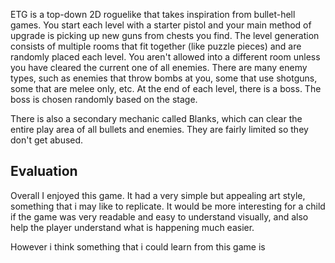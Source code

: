 ETG is a top-down 2D roguelike that takes inspiration from bullet-hell games.
You start each level with a starter pistol and your main method of upgrade is picking up new guns from chests you find.
The level generation consists of multiple rooms that fit together (like puzzle pieces) and are randomly placed each level. You aren't allowed into a different room unless you have cleared the current one of all enemies.
There are many enemy types, such as enemies that throw bombs at you, some that use shotguns, some that are melee only, etc.
At the end of each level, there is a boss. The boss is chosen randomly based on the stage.

There is also a secondary mechanic called Blanks, which can clear the entire play area of all bullets and enemies. They are fairly limited so they don't get abused.

## Evaluation
Overall I enjoyed this game. It had a very simple but appealing art style, something that i may like to replicate. It would be more interesting for a child if the game was very readable and easy to understand visually, and also help the player understand what is happening much easier.

However i think something that i could learn from this game is 
